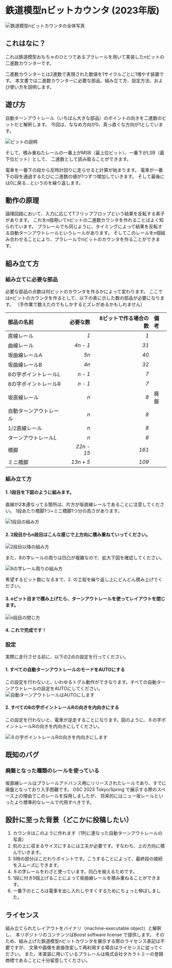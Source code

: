 # 鉄道模型nビットカウンタ (2023年版)

![鉄道模型nビットカウンタの全体写真](./img/0-overview.jpg)

## これはなに？
これは鉄道模型おもちゃのひとつであるプラレールを用いて実装したnビットの二進数カウンターです。

二進数カウンターとは2進数で表現された数値を1サイクルごとに1増やす装置です。
本文書では二進数カウンターに必要な部品、組み立て方、設定方法、および使い方を説明します。

## 遊び方
自動ターンアウトレール（いちばん大きな部品）のポイントの向きを二進数のビットだと解釈します。
今回は、ななめ方向が0、真っ直ぐな方向が1としています。

![ビットの説明](./img/bits.jpg)

そして、積み重ねたレールの一番上がMSB（最上位ビット）、一番下がLSB（最下位ビット）として、
二進数として読み取ることができます。

電車を一番下の段から反時計回りに走らせると計算が始まります。
電車が一番下の段を通過するたびに二進数の値が1つずつ増加していきます。
そして最後には0に戻る...というのを繰り返します。

## 動作の原理
論理回路において、入力に応じてTフリップフロップという結果を反転する素子があります。
これをn個用いてnビットの二進数カウンタを作れることはよく知られています。
プラレールでも同じように、タイミングによって結果を反転する自動ターンアウトレールというレールがあります。
そしてこのレールをn個組み合わせることにより、プラレールでnビットのカウンタを作ることができます。

## 組み立て方
### 組み立てに必要な部品
必要な部品の点数は何ビットのカウンタを作るかによって変わります。
ここでは*n*ビットのカウンタを作るとして、以下の表に示した数の部品が必要になります。
（手作業で数えたのでもしかするとズレがあるかもしれません）

|部品の名前|必要な数|8ビットで作る場合の数|備考|
|:--|--:|--:|:--|
|直線レール| *1* | *1* ||
|曲線レール| *4n - 1* | *31* ||
|坂曲線レールA | *5n* | *40* ||
|坂曲線レールB | *4n* | *32* ||
|8の字ポイントレールL | *n - 1* | *7* ||
|8の字ポイントレールR | *n - 1* | *7* ||
|坂直線レール | *n* | *8* |廃盤|
|自動ターンアウトレール | *n* | *8* ||
|1/2直線レール| *n* | *8* ||
|ターンアウトレールL | *n* | *8* ||
|橋脚 | *22n - 15* | *161* ||
|ミニ橋脚 | *13n + 5* | *109* ||

### 組み立て方
#### 1. 1段目を下図のように組みます。
直線が2本連なってる箇所は、片方が坂直線レールであることに注意してください。
1段あたり橋脚1つ+ミニ橋脚1つ分の高さがあります。

![1段目の組み方](./img/1-first.jpg)

#### 2. 2段目からn段目はこんな感じで上方向に積み重ねていってください。

![2段目以降の組み方](./img/2-next.jpg)

また、8の字レールの周りは凹凸が複雑なので、拡大下図を確認してください。

![8の字レール周りの組み方](./img/2-1-detail.jpg)

希望するビット数になるまで、2. の工程を繰り返し上にどんどん積み上げてください。

#### 3. nビット目まで積み上げたら、ターンアウトレールを使ってレイアウトを閉じます。

![n段目の閉じ方](./img/3-last.jpg)

#### 4. これで完成です！

### 設定
実際に走行させる前に、以下の2点の設定を行ってください。

#### 1. すべての自動ターンアウトレールのモードをAUTOにする
この設定を行わないと、いわゆるトグル動作ができなります。すべての自動ターンアウトレールの設定をAUTOにしてください。
![自動ターンアウトレールはAUTOにします](./img/4-turnout.jpg)

#### 2. すべての8の字ポイントレールRの向きを内向きにする
この設定を行わないと、電車が逆走することになります。図のように、８の字ポイントレールRの向きを内向きにしてください。

![８の字ポイントレールRの向きを内向きにします](./img/5-branch.jpg)

## 既知のバグ
### 廃盤となった種類のレールを使っている
坂直線レールはプラレールアドバンス用にリリースされたレールであり、すでに廃盤となっており入手困難です。
OSC 2023 Tokyo/Spring で展示する際のスペース上の理由でこのレールを採用しましたが、
将来的にはニュー坂レールといったより標準的なレールで代用すべきです。

## 設計に至った背景（どこかに投稿したい）
1. カウンタはこのように作れます（1列に連なった自動ターンアウトレールの写真）
2. 机の上に収まるサイズにするには工夫が必要です。すなわち、上の方向に積んでいきます。
3. S時の部分はこだわりポイントです。こうすることによって、最終段の接続をスムーズにできます。
4. ８の字レールをわざと使っています。凹凸を揃えるためです。
5. 1段に付き5個上げることによって坂曲線レールを積み重ねることができます。
6. 一番下のところは電車を出し入れしやすくするためにちょっと伸ばしました。

## ライセンス
組み立てられたレイアウトをバイナリ（machine-executable object）と解釈し、
本リポジトリのコンテンツはBoost software license で提供します。
そのため、組み上げた鉄道模型nビットカウンタを展示する際のライセンス表記は不要ですが、
文章や画像を直接改変して再利用する場合はライセンスに従ってください。
また、本実装に用いているプラレールは株式会社タカラトミーの登録商標であることに十分留意してください。
